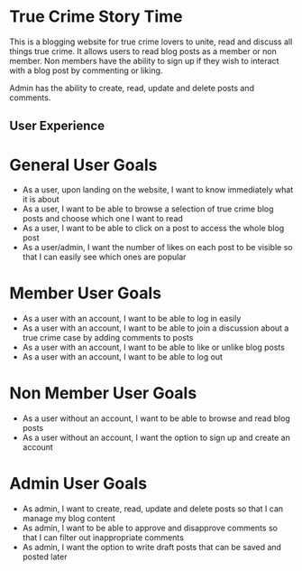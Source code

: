 # True Crime Story Time #

This is a blogging website for true crime lovers to unite, read and discuss all things true crime.   It allows users to read blog posts as a member or non member.  Non members have the ability to sign up if they wish to interact with a blog post by commenting or liking.  

Admin has the ability to create, read, update and delete posts and comments.

## User Experience ##

# General User Goals #
- As a user, upon landing on the website, I want to know immediately what it is about
- As a user, I want to be able to browse a selection of true crime blog posts and choose which one I want to read
- As a user, I want to be able to click on a post to access the whole blog post
- As a user/admin, I want the number of likes on each post to be visible so that I can easily see which ones are popular

# Member User Goals #
- As a user with an account, I want to be able to log in easily 
- As a user with an account, I want to be able to join a discussion about a true crime case by adding comments to posts 
- As a user with an account, I want to be able to like or unlike blog posts
- As a user with an account, I want to be able to log out 

# Non Member User Goals #
- As a user without an account, I want to be able to browse and read blog posts
- As a user without an account, I want the option to sign up and create an account

# Admin User Goals #
- As admin, I want to create, read, update and delete posts so that I can manage my blog content
- As admin, I want to be able to approve and disapprove comments so that I can filter out inappropriate comments
- As admin, I want the option to write draft posts that can be saved and posted later 




